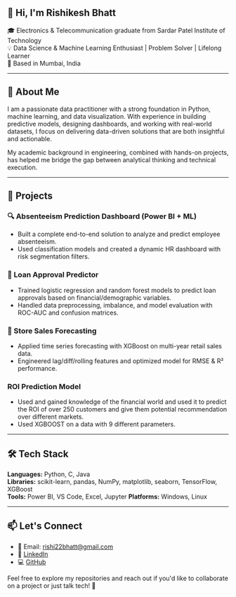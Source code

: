 ## 👋 Hi, I'm Rishikesh Bhatt

🎓 Electronics & Telecommunication graduate from Sardar Patel Institute of Technology  
💡 Data Science & Machine Learning Enthusiast | Problem Solver | Lifelong Learner  
📍 Based in Mumbai, India

---

## 🧠 About Me

I am a passionate data practitioner with a strong foundation in Python, machine learning, and data visualization. With experience in building predictive models, designing dashboards, and working with real-world datasets, I focus on delivering data-driven solutions that are both insightful and actionable.

My academic background in engineering, combined with hands-on projects, has helped me bridge the gap between analytical thinking and technical execution.

---

## 🚀 Projects

### 🔍 Absenteeism Prediction Dashboard (Power BI + ML)
- Built a complete end-to-end solution to analyze and predict employee absenteeism.
- Used classification models and created a dynamic HR dashboard with risk segmentation filters.

### 🏦 Loan Approval Predictor
- Trained logistic regression and random forest models to predict loan approvals based on financial/demographic variables.
- Handled data preprocessing, imbalance, and model evaluation with ROC-AUC and confusion matrices.

### 🛒 Store Sales Forecasting
- Applied time series forecasting with XGBoost on multi-year retail sales data.
- Engineered lag/diff/rolling features and optimized model for RMSE & R² performance.
### ROI Prediction Model
- Used and gained knowledge of the financial world and used it to predict the ROI of over 250 customers and give them potential recommendation over different markets.
- Used XGBOOST on a data with 9 different parameters.

---

## 🛠️ Tech Stack

**Languages:** Python, C, Java  
**Libraries:** scikit-learn, pandas, NumPy, matplotlib, seaborn, TensorFlow, XGBoost  
**Tools:** Power BI, VS Code, Excel, Jupyter
**Platforms:** Windows, Linux  

---

## 📫 Let's Connect

- 📧 Email: rishi22bhatt@gmail.com  
- 💼 [LinkedIn](https://www.linkedin.com/in/rishikesh-bhatt-906833316/)  
- 💻 [GitHub](https://github.com/Rishikesh831)

Feel free to explore my repositories and reach out if you'd like to collaborate on a project or just talk tech! 🚀
